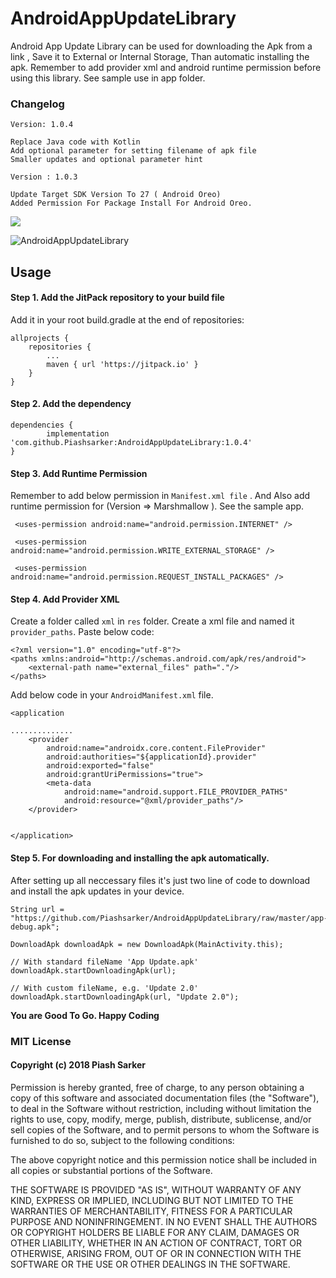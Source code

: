 # AndroidAppUpdateLibrary
Android App Update Library can be used for downloading the Apk from a link , Save it to External or Internal Storage, Than automatic installing the apk. Remember to add provider xml and android runtime permission before using this library. See sample use in app folder.

### Changelog 
    Version: 1.0.4

    Replace Java code with Kotlin
    Add optional parameter for setting filename of apk file
    Smaller updates and optional parameter hint

    Version : 1.0.3
    
    Update Target SDK Version To 27 ( Android Oreo)
    Added Permission For Package Install For Android Oreo.




[![](https://jitpack.io/v/Piashsarker/AndroidAppUpdateLibrary.svg)](https://jitpack.io/#Piashsarker/AndroidAppUpdateLibrary)

![AndroidAppUpdateLibrary](https://github.com/Piashsarker/AndroidAppUpdateLibrary/blob/master/AppUpdateLibrary.gif)

## Usage 

#### Step 1. Add the JitPack repository to your build file 

Add it in your root build.gradle at the end of repositories: </br> 


	allprojects {
		repositories {
			...
			maven { url 'https://jitpack.io' }
		}
	}
  
#### Step 2. Add the dependency

	dependencies {
	        implementation 'com.github.Piashsarker:AndroidAppUpdateLibrary:1.0.4'
	}
  
  
#### Step 3. Add Runtime Permission 

Remember to add below  permission in `Manifest.xml file` . And Also add runtime permission for (Version => Marshmallow ). See the sample app. 

     <uses-permission android:name="android.permission.INTERNET" />
  
     <uses-permission android:name="android.permission.WRITE_EXTERNAL_STORAGE" />
     
     <uses-permission android:name="android.permission.REQUEST_INSTALL_PACKAGES" /> 
     
 
 ####  Step 4. Add Provider XML 
 Create a folder called `xml` in `res` folder. Create a xml file and named it `provider_paths`. Paste below code: 
 
    <?xml version="1.0" encoding="utf-8"?>
    <paths xmlns:android="http://schemas.android.com/apk/res/android">
    	<external-path name="external_files" path="."/>
    </paths>
      
 Add below code in your `AndroidManifest.xml` file.    
 

    <application
      
	..............
        <provider
            android:name="androidx.core.content.FileProvider"
            android:authorities="${applicationId}.provider"
            android:exported="false"
            android:grantUriPermissions="true">
            <meta-data
                android:name="android.support.FILE_PROVIDER_PATHS"
                android:resource="@xml/provider_paths"/>
        </provider>


    </application>

 
 #### Step 5. For downloading and installing the apk automatically.
 
 After setting up all neccessary files it's just two line of code to download and install the apk updates in your device. 
  	
	String url = "https://github.com/Piashsarker/AndroidAppUpdateLibrary/raw/master/app-debug.apk";
	
	DownloadApk downloadApk = new DownloadApk(MainActivity.this);
       	
	// With standard fileName 'App Update.apk'
	downloadApk.startDownloadingApk(url);
	
	// With custom fileName, e.g. 'Update 2.0'
 	downloadApk.startDownloadingApk(url, "Update 2.0");
 
 
 <b> You are Good To Go. Happy Coding </b> 
 
 ### MIT License

#### Copyright (c) 2018 Piash Sarker

Permission is hereby granted, free of charge, to any person obtaining a copy
of this software and associated documentation files (the "Software"), to deal
in the Software without restriction, including without limitation the rights
to use, copy, modify, merge, publish, distribute, sublicense, and/or sell
copies of the Software, and to permit persons to whom the Software is
furnished to do so, subject to the following conditions:

The above copyright notice and this permission notice shall be included in all
copies or substantial portions of the Software.

THE SOFTWARE IS PROVIDED "AS IS", WITHOUT WARRANTY OF ANY KIND, EXPRESS OR
IMPLIED, INCLUDING BUT NOT LIMITED TO THE WARRANTIES OF MERCHANTABILITY,
FITNESS FOR A PARTICULAR PURPOSE AND NONINFRINGEMENT. IN NO EVENT SHALL THE
AUTHORS OR COPYRIGHT HOLDERS BE LIABLE FOR ANY CLAIM, DAMAGES OR OTHER
LIABILITY, WHETHER IN AN ACTION OF CONTRACT, TORT OR OTHERWISE, ARISING FROM,
OUT OF OR IN CONNECTION WITH THE SOFTWARE OR THE USE OR OTHER DEALINGS IN THE
SOFTWARE.
